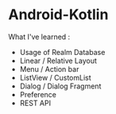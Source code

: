 # Android-Kotlin

What I've learned :

- Usage of Realm Database
- Linear / Relative Layout
- Menu / Action bar
- ListView / CustomList
- Dialog / Dialog Fragment
- Preference
- REST API
